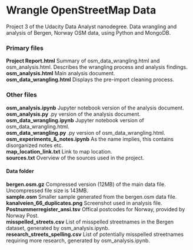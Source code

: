 # Wrangle OpenStreetMap Data
Project 3 of the Udacity Data Analyst nanodegree. Data wrangling and analysis of Bergen, Norway OSM data, using Python and MongoDB.

### Primary files
**Project Report.html**              Summary of osm_data_wrangling.html and osm_analysis.html. Describes the wrangling process and analysis findings.  
**osm_analysis.html**             Main analysis document.  
**osm_data_wrangling.html**       Displays the pre-import cleaning process.  


### Other files
**osm_analysis.ipynb**            Jupyter notebook version of the analysis document.  
**osm_analysis.py**               .py version of the analysis document.  
**osm_data_wrangling.ipynb**      Jupyter notebook version of osm_data_wrangling.html.  
**osm_data_wrangling.py**         .py version of osm_data_wrangling.html.  
**osm_experiments_&_notes.ipynb** As the name implies, this contains disorganized notes etc.  
**map_location_link.txt**         Link to map location.  
**sources.txt**                   Overview of the sources used in the project.

#### Data folder
**bergen.osm.gz**                 Compressed version (12MB) of the main data file. Uncompressed file size is 143MB.  
**sample.osm**                    Smaller sample generated from the bergen.osm data file.  
**kanalveien_66_duplicates.png**  Screenshot used in analysis file.  
**Postnummerregister_ansi.tsv**   Offical postcodes for Norway, provided by Norway Post.  
**misspelled_streets.csv**        List of misspelled streetnames in the Bergen dataset, generated by osm_analysis.ipynb.  
**research_streets_spelling.csv**	List of potentially misspelled streetnames requiring more research, generated by osm_analysis.ipynb.  

